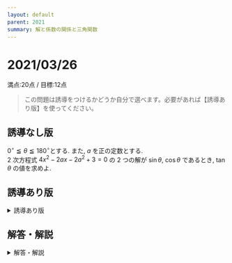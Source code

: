 ```yaml
---
layout: default
parent: 2021
summary: 解と係数の関係と三角関数
---
```


# 2021/03/26

満点:20点 / 目標:12点

> この問題は誘導をつけるかどうか自分で選べます。必要があれば【誘導あり版】を使ってください。

## 誘導なし版

$0^{\circ} \leqq \theta \leqq 180^{\circ}$とする. また, $a$ を正の定数とする.  
$2$ 次方程式 $4x^2-2ax-2a^2+3=0$ の $2$ つの解が $\sin \theta$, $\cos \theta$ であるとき, $\tan \theta$ の値を求めよ.

<div style="page-break-before:always"></div>

## 誘導あり版

<details markdown="1">
<summary>誘導あり版</summary>

$0^{\circ} \leqq \theta \leqq 180^{\circ}$ とする. また, $a$ を正の定数とする.  
$2$ 次方程式 $4x^2-2ax-2a^2+3=0$ の $2$ つの解が $\sin \theta$, $\cos \theta$ であるとき, 次の問に答えよ.

(1) $\sin\theta+\cos\theta$, $\sin\theta\cos\theta$ の値をそれぞれ求めよ.

(2) $a$ の値を求めよ.

(3) $\sin\theta$, $\cos\theta$ の値をそれぞれ求めよ. また, $\tan\theta$ の値を求めよ.

</details>

<div style="page-break-before:always"></div>

## 解答・解説

<details markdown="1">
<summary>解答・解説</summary>

「2つの解が」と書いてある時点で**解と係数の関係**の活用を疑うのが大事です.

![math](img/mathterro_20210326.jpg)

</details>
